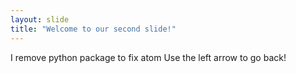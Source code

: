 ```yaml
---
layout: slide
title: "Welcome to our second slide!"
---
```

I remove python package to fix atom
Use the left arrow to go back!
